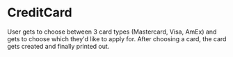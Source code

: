 # CreditCard
User gets to choose between 3 card types (Mastercard, Visa, AmEx) and gets to choose which they'd like to apply for. After choosing a card, the card gets created and finally printed out.
